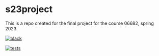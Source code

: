 # s23project

This is a repo created for the final project for the course 06682, spring 2023.

[![black](https://github.com/ccolomb2/s23project/actions/workflows/black.yml/badge.svg)](https://github.com/ccolomb2/s23project/actions/workflows/black.yml)

[![tests](https://github.com/ccolomb2/s23project/actions/workflows/main.yml/badge.svg)](https://github.com/ccolomb2/s23project/actions/workflows/main.yml)
